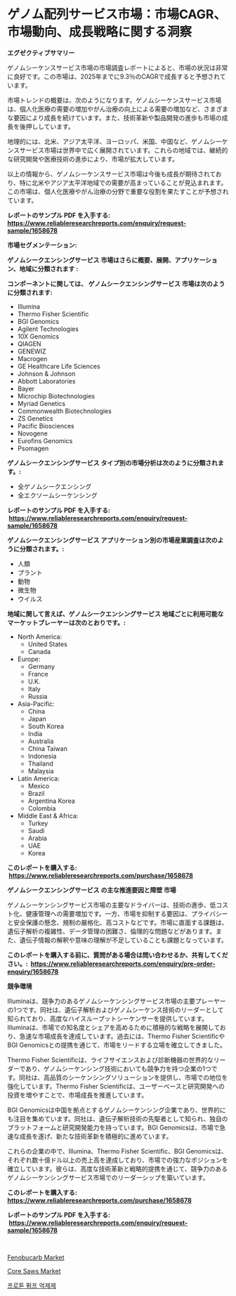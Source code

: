 <p><h1>ゲノム配列サービス市場：市場CAGR、市場動向、成長戦略に関する洞察</h1></p><p><strong>エグゼクティブサマリー</strong></p>
<p><p>ゲノムシーケンスサービス市場の市場調査レポートによると、市場の状況は非常に良好です。この市場は、2025年までに9.3％のCAGRで成長すると予想されています。</p><p>市場トレンドの概要は、次のようになります。ゲノムシーケンスサービス市場は、個人化医療の需要の増加やがん治療の向上による需要の増加など、さまざまな要因により成長を続けています。また、技術革新や製品開発の進歩も市場の成長を後押ししています。</p><p>地理的には、北米、アジア太平洋、ヨーロッパ、米国、中国など、ゲノムシーケンスサービス市場は世界中で広く展開されています。これらの地域では、継続的な研究開発や医療技術の進歩により、市場が拡大しています。</p><p>以上の情報から、ゲノムシーケンスサービス市場は今後も成長が期待されており、特に北米やアジア太平洋地域での需要が高まっていることが見込まれます。この市場は、個人化医療やがん治療の分野で重要な役割を果たすことが予想されています。</p></p>
<p><strong>レポートのサンプル PDF を入手する: <a href="https://www.reliableresearchreports.com/enquiry/request-sample/1658678">https://www.reliableresearchreports.com/enquiry/request-sample/1658678</a></strong></p>
<p><strong>市場セグメンテーション:</strong></p>
<p><strong> ゲノムシークエンシングサービス 市場はさらに概要、展開、アプリケーション、地域に分類されます :</strong></p>
<p><strong>コンポーネントに関しては、 ゲノムシークエンシングサービス 市場は次のように分類されます: &nbsp;</strong></p>
<p><ul><li>Illumina</li><li>Thermo Fisher Scientific</li><li>BGI Genomics</li><li>Agilent Technologies</li><li>10X Genomics</li><li>QIAGEN</li><li>GENEWIZ</li><li>Macrogen</li><li>GE Healthcare Life Sciences</li><li>Johnson & Johnson</li><li>Abbott Laboratories</li><li>Bayer</li><li>Microchip Biotechnologies</li><li>Myriad Genetics</li><li>Commonwealth Biotechnologies</li><li>ZS Genetics</li><li>Pacific Biosciences</li><li>Novogene</li><li>Eurofins Genomics</li><li>Psomagen</li></ul></p>
<p><strong> ゲノムシークエンシングサービス タイプ別の市場分析は次のように分類されます。:</strong></p>
<p><ul><li>全ゲノムシークエンシング</li><li>全エクソームシーケンシング</li></ul></p>
<p><strong>レポートのサンプル PDF を入手する: &nbsp;<a href="https://www.reliableresearchreports.com/enquiry/request-sample/1658678">https://www.reliableresearchreports.com/enquiry/request-sample/1658678</a></strong></p>
<p><strong> ゲノムシークエンシングサービス アプリケーション別の市場産業調査は次のように分類されます。:</strong></p>
<p><ul><li>人類</li><li>プラント</li><li>動物</li><li>微生物</li><li>ウイルス</li></ul></p>
<p><strong>地域に関して言えば、ゲノムシークエンシングサービス 地域ごとに利用可能なマーケットプレーヤーは次のとおりです。:</strong></p>
<p><ul>
    <li>
        North America:
        <ul>
            <li>United States</li>
            <li>Canada</li>
        </ul>
    </li>
    <li>
        Europe:
        <ul>
            <li>Germany</li>
            <li>France</li>
            <li>U.K.</li>
            <li>Italy</li>
            <li>Russia</li>
        </ul>
    </li>
    <li>
        Asia-Pacific:
        <ul>
            <li>China</li>
            <li>Japan</li>
            <li>South Korea</li>
            <li>India</li>
            <li>Australia</li>
            <li>China Taiwan</li>
            <li>Indonesia</li>
            <li>Thailand</li>
            <li>Malaysia</li>
        </ul>
    </li>
    <li>
        Latin America:
        <ul>
            <li>Mexico</li>
            <li>Brazil</li>
            <li>Argentina Korea</li>
            <li>Colombia</li>
        </ul>
    </li>
    <li>
        Middle East & Africa:
        <ul>
            <li>Turkey</li>
            <li>Saudi</li>
            <li>Arabia</li>
            <li>UAE</li>
            <li>Korea</li>
        </ul>
    </li>
    </ul></p>
<p><strong>このレポートを購入する: &nbsp;<a href="https://www.reliableresearchreports.com/purchase/1658678">https://www.reliableresearchreports.com/purchase/1658678</a></strong></p>
<p><strong>ゲノムシークエンシングサービス の主な推進要因と障壁 市場</strong></p>
<p><p>ゲノムシーケンシングサービス市場の主要なドライバーは、技術の進歩、低コスト化、健康管理への需要増加です。一方、市場を抑制する要因は、プライバシーと安全保護の懸念、規制の厳格化、高コストなどです。市場に直面する課題は、遺伝子解析の複雑性、データ管理の困難さ、倫理的な問題などがあります。また、遺伝子情報の解釈や意味の理解が不足していることも課題となっています。</p></p>
<p><strong>このレポートを購入する前に、質問がある場合は問い合わせるか、共有してください。:&nbsp; <a href="https://www.reliableresearchreports.com/enquiry/pre-order-enquiry/1658678">https://www.reliableresearchreports.com/enquiry/pre-order-enquiry/1658678</a></strong></p>
<p><strong>競争環境</strong></p>
<p><p>Illuminaは、競争力のあるゲノムシーケンシングサービス市場の主要プレーヤーの1つです。同社は、遺伝子解析およびゲノムシーケンス技術のリーダーとして知られており、高度なハイスループットシーケンサーを提供しています。Illuminaは、市場での知名度とシェアを高めるために積極的な戦略を展開しており、急速な市場成長を達成しています。過去には、Thermo Fisher ScientificやBGI Genomicsとの提携を通じて、市場をリードする立場を確立してきました。</p><p>Thermo Fisher Scientificは、ライフサイエンスおよび診断機器の世界的なリーダーであり、ゲノムシーケンシング技術においても競争力を持つ企業の1つです。同社は、高品質のシーケンシングソリューションを提供し、市場での地位を強化しています。Thermo Fisher Scientificは、ユーザーベースと研究開発への投資を増やすことで、市場成長を推進しています。</p><p>BGI Genomicsは中国を拠点とするゲノムシーケンシング企業であり、世界的にも注目を集めています。同社は、遺伝子解析技術の先駆者として知られ、独自のプラットフォームと研究開発能力を持っています。BGI Genomicsは、市場で急速な成長を遂げ、新たな技術革新を積極的に進めています。</p><p>これらの企業の中で、Illumina、Thermo Fisher Scientific、BGI Genomicsは、それぞれ数十億ドル以上の売上高を達成しており、市場での強力なポジションを確立しています。彼らは、高度な技術革新と戦略的提携を通じて、競争力のあるゲノムシーケンシングサービス市場でのリーダーシップを築いています。</p></p>
<p><strong>このレポートを購入する: &nbsp; <a href="https://www.reliableresearchreports.com/purchase/1658678">https://www.reliableresearchreports.com/purchase/1658678</a></strong></p>
<p><strong>レポートのサンプル PDF を入手する: &nbsp;<a href="https://www.reliableresearchreports.com/enquiry/request-sample/1658678">https://www.reliableresearchreports.com/enquiry/request-sample/1658678</a></strong><strong></strong></p>
<p>&nbsp;</p>
<p><p><a href="https://adventurous-uranium-ef9.notion.site/Fenobucarb-Market-Size-Evaluating-its-Market-Trends-Growth-and-Projections-2024-2031-89f2348db0ac40ffb428a3aa753546b0">Fenobucarb Market</a></p><p><a href="https://view.publitas.com/reportprime-1/core-saws-market-size-growing-and-forecasted-for-period-from-2024-2031-and-provides-complete-market-analysis-of-this-market/">Core Saws Market</a></p><p><a href="https://medium.com/@prestoniegand56562023/%ED%94%84%EB%A1%9C%ED%86%A4-%ED%8E%8C%ED%94%84-%EC%96%B5%EC%A0%9C%EC%A0%9C-%EC%8B%9C%EC%9E%A5-%EC%A0%90%EC%9C%A0%EC%9C%A8-%EC%A7%84%ED%99%94-%EB%B0%8F-%EC%8B%9C%EC%9E%A5-%EC%84%B1%EC%9E%A5-%EB%8F%99%ED%96%A5-2024-2031-d0b3e521b810">프로톤 펌프 억제제</a></p></p>